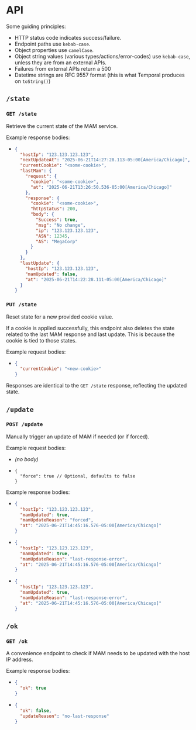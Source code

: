 # API

Some guiding principles:

- HTTP status code indicates success/failure.
- Endpoint paths use `kebab-case`.
- Object properties use `camelCase`.
- Object string values (various types/actions/error-codes) use `kebab-case`,
  unless they are from an external APIs.
- Failures from external APIs return a 500
- Datetime strings are RFC 9557 format (this is what Temporal produces on
  `toString()`)

## `/state`

### `GET /state`

Retrieve the current state of the MAM service.

Example response bodies:

- ```json
  {
    "hostIp": "123.123.123.123",
    "nextUpdateAt": "2025-06-21T14:27:28.113-05:00[America/Chicago]",
    "currentCookie": "<some-cookie>",
    "lastMam": {
      "request": {
        "cookie": "<some-cookie>",
        "at": "2025-06-21T13:26:50.536-05:00[America/Chicago]"
      },
      "response": {
        "cookie": "<some-cookie>",
        "httpStatus": 200,
        "body": {
          "Success": true,
          "msg": "No change",
          "ip": "123.123.123.123",
          "ASN": 12345,
          "AS": "MegaCorp"
        }
      }
    },
    "lastUpdate": {
      "hostIp": "123.123.123.123",
      "mamUpdated": false,
      "at": "2025-06-21T14:22:28.111-05:00[America/Chicago]"
    }
  }
  ```

### `PUT /state`

Reset state for a new provided cookie value.

If a cookie is applied successfully, this endpoint also deletes the state
related to the last MAM response and last update. This is because the cookie is
tied to those states.

Example request bodies:

- ```json
  {
    "currentCookie": "<new-cookie>"
  }
  ```

Responses are identical to the `GET /state` response, reflecting the updated
state.

## `/update`

### `POST /update`

Manually trigger an update of MAM if needed (or if forced).

Example request bodies:

- _(no body)_
- ```jsonc
  {
    "force": true // Optional, defaults to false
  }
  ```

Example response bodies:

- ```json
  {
    "hostIp": "123.123.123.123",
    "mamUpdated": true,
    "mamUpdateReason": "forced",
    "at": "2025-06-21T14:45:16.576-05:00[America/Chicago]"
  }
  ```

- ```json
  {
    "hostIp": "123.123.123.123",
    "mamUpdated": true,
    "mamUpdateReason": "last-response-error",
    "at": "2025-06-21T14:45:16.576-05:00[America/Chicago]"
  }
  ```

- ```json
  {
    "hostIp": "123.123.123.123",
    "mamUpdated": true,
    "mamUpdateReason": "last-response-error",
    "at": "2025-06-21T14:45:16.576-05:00[America/Chicago]"
  }
  ```

## `/ok`

### `GET /ok`

A convenience endpoint to check if MAM needs to be updated with the host IP
address.

Example response bodies:

- ```json
  {
    "ok": true
  }
  ```

- ```json
  {
    "ok": false,
    "updateReason": "no-last-response"
  }
  ```
